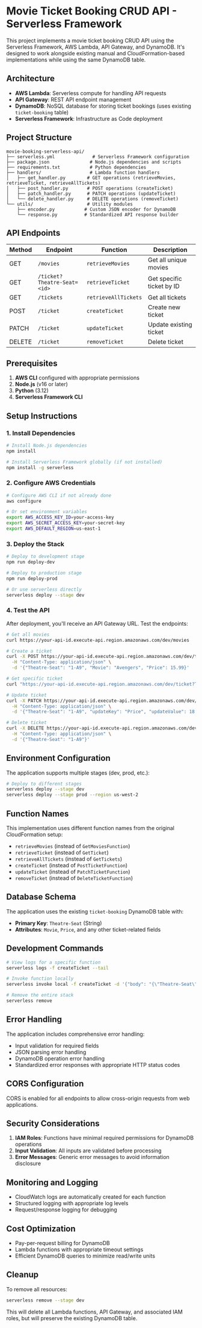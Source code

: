# Movie Ticket Booking CRUD API - Serverless Framework

This project implements a movie ticket booking CRUD API using the Serverless Framework, AWS Lambda, API Gateway, and DynamoDB. It's designed to work alongside existing manual and CloudFormation-based implementations while using the same DynamoDB table.

## Architecture

- **AWS Lambda**: Serverless compute for handling API requests
- **API Gateway**: REST API endpoint management
- **DynamoDB**: NoSQL database for storing ticket bookings (uses existing `ticket-booking` table)
- **Serverless Framework**: Infrastructure as Code deployment

## Project Structure

```
movie-booking-serverless-api/
├── serverless.yml              # Serverless Framework configuration
├── package.json               # Node.js dependencies and scripts
├── requirements.txt           # Python dependencies
├── handlers/                  # Lambda function handlers
│   ├── get_handler.py        # GET operations (retrieveMovies, retrieveTicket, retrieveAllTickets)
│   ├── post_handler.py       # POST operations (createTicket)
│   ├── patch_handler.py      # PATCH operations (updateTicket)
│   └── delete_handler.py     # DELETE operations (removeTicket)
└── utils/                    # Utility modules
    ├── encoder.py           # Custom JSON encoder for DynamoDB
    └── response.py          # Standardized API response builder
```

## API Endpoints

| Method | Endpoint | Function | Description |
|--------|----------|----------|-------------|
| GET | `/movies` | `retrieveMovies` | Get all unique movies |
| GET | `/ticket?Theatre-Seat=<id>` | `retrieveTicket` | Get specific ticket by ID |
| GET | `/tickets` | `retrieveAllTickets` | Get all tickets |
| POST | `/ticket` | `createTicket` | Create new ticket |
| PATCH | `/ticket` | `updateTicket` | Update existing ticket |
| DELETE | `/ticket` | `removeTicket` | Delete ticket |

## Prerequisites

1. **AWS CLI** configured with appropriate permissions
2. **Node.js** (v16 or later)
3. **Python** (3.12)
4. **Serverless Framework CLI**

## Setup Instructions

### 1. Install Dependencies

```bash
# Install Node.js dependencies
npm install

# Install Serverless Framework globally (if not installed)
npm install -g serverless
```

### 2. Configure AWS Credentials

```bash
# Configure AWS CLI if not already done
aws configure

# Or set environment variables
export AWS_ACCESS_KEY_ID=your-access-key
export AWS_SECRET_ACCESS_KEY=your-secret-key
export AWS_DEFAULT_REGION=us-east-1
```

### 3. Deploy the Stack

```bash
# Deploy to development stage
npm run deploy-dev

# Deploy to production stage
npm run deploy-prod

# Or use serverless directly
serverless deploy --stage dev
```

### 4. Test the API

After deployment, you'll receive an API Gateway URL. Test the endpoints:

```bash
# Get all movies
curl https://your-api-id.execute-api.region.amazonaws.com/dev/movies

# Create a ticket
curl -X POST https://your-api-id.execute-api.region.amazonaws.com/dev/ticket \
  -H "Content-Type: application/json" \
  -d '{"Theatre-Seat": "1-A9", "Movie": "Avengers", "Price": 15.99}'

# Get specific ticket
curl "https://your-api-id.execute-api.region.amazonaws.com/dev/ticket?Theatre-Seat=1-A9"

# Update ticket
curl -X PATCH https://your-api-id.execute-api.region.amazonaws.com/dev/ticket \
  -H "Content-Type: application/json" \
  -d '{"Theatre-Seat": "1-A9", "updateKey": "Price", "updateValue": 18.99}'

# Delete ticket
curl -X DELETE https://your-api-id.execute-api.region.amazonaws.com/dev/ticket \
  -H "Content-Type: application/json" \
  -d '{"Theatre-Seat": "1-A9"}'
```

## Environment Configuration

The application supports multiple stages (dev, prod, etc.):

```bash
# Deploy to different stages
serverless deploy --stage dev
serverless deploy --stage prod --region us-west-2
```

## Function Names

This implementation uses different function names from the original CloudFormation setup:

- `retrieveMovies` (instead of `GetMoviesFunction`)
- `retrieveTicket` (instead of `GetTicket`)
- `retrieveAllTickets` (instead of `GetTickets`)
- `createTicket` (instead of `PostTicketFunction`)
- `updateTicket` (instead of `PatchTicketFunction`)
- `removeTicket` (instead of `DeleteTicketFunction`)

## Database Schema

The application uses the existing `ticket-booking` DynamoDB table with:

- **Primary Key**: `Theatre-Seat` (String)
- **Attributes**: `Movie`, `Price`, and any other ticket-related fields

## Development Commands

```bash
# View logs for a specific function
serverless logs -f createTicket --tail

# Invoke function locally
serverless invoke local -f createTicket -d '{"body": "{\"Theatre-Seat\":\"1-A9\",\"Movie\":\"Test Movie\"}"}'

# Remove the entire stack
serverless remove
```

## Error Handling

The application includes comprehensive error handling:

- Input validation for required fields
- JSON parsing error handling
- DynamoDB operation error handling
- Standardized error responses with appropriate HTTP status codes

## CORS Configuration

CORS is enabled for all endpoints to allow cross-origin requests from web applications.

## Security Considerations

1. **IAM Roles**: Functions have minimal required permissions for DynamoDB operations
2. **Input Validation**: All inputs are validated before processing
3. **Error Messages**: Generic error messages to avoid information disclosure

## Monitoring and Logging

- CloudWatch logs are automatically created for each function
- Structured logging with appropriate log levels
- Request/response logging for debugging

## Cost Optimization

- Pay-per-request billing for DynamoDB
- Lambda functions with appropriate timeout settings
- Efficient DynamoDB queries to minimize read/write units

## Cleanup

To remove all resources:

```bash
serverless remove --stage dev
```

This will delete all Lambda functions, API Gateway, and associated IAM roles, but will preserve the existing DynamoDB table.